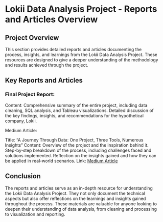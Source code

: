 # Lokii Data Analysis Project - Reports and Articles Overview

## Project Overview
This section provides detailed reports and articles documenting the process, insights, and learnings from the Lokii Data Analysis Project. These resources are designed to give a deeper understanding of the methodology and results achieved through the project.

## Key Reports and Articles
### Final Project Report:

Content:
Comprehensive summary of the entire project, including data cleaning, SQL analysis, and Tableau visualizations.
Detailed discussion of the key findings, insights, and recommendations for the hypothetical company, Lokii.

Medium Article:

Title: “A Journey Through Data: One Project, Three Tools, Numerous Insights”
Content:
Overview of the project and the inspiration behind it.
Step-by-step breakdown of the process, including challenges faced and solutions implemented.
Reflection on the insights gained and how they can be applied in real-world scenarios.
Link: [Medium Article](https://medium.com/@snehakarki.1230/a-journey-through-data-one-project-three-tools-numerous-insights-5dc6df3ebdc7)

## Conclusion
The reports and articles serve as an in-depth resource for understanding the Lokii Data Analysis Project. They not only document the technical aspects but also offer reflections on the learnings and insights gained throughout the process. These materials are valuable for anyone looking to deepen their understanding of data analysis, from cleaning and processing to visualization and reporting.

